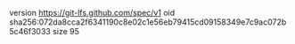 version https://git-lfs.github.com/spec/v1
oid sha256:072da8cca2f6341190c8e02c1e56eb79415cd09158349e7c9ac072b5c46f3033
size 95
